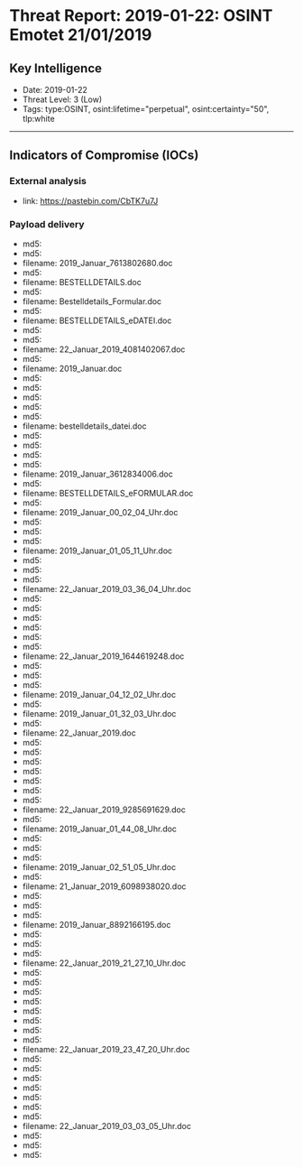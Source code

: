 # Threat Report: 2019-01-22: OSINT  Emotet 21/01/2019


## Key Intelligence
* Date: 2019-01-22
* Threat Level: 3 (Low)
* Tags: type:OSINT, osint:lifetime="perpetual", osint:certainty="50", tlp:white

---

## Indicators of Compromise (IOCs)
### External analysis
* link: https://pastebin.com/CbTK7u7J

### Payload delivery
* md5: <md5>
* md5: <md5>
* filename: 2019_Januar_7613802680.doc
* md5: <md5>
* filename: BESTELLDETAILS.doc
* md5: <md5>
* filename: Bestelldetails_Formular.doc
* md5: <md5>
* filename: BESTELLDETAILS_eDATEI.doc
* md5: <md5>
* md5: <md5>
* filename: 22_Januar_2019_4081402067.doc
* md5: <md5>
* filename: 2019_Januar.doc
* md5: <md5>
* md5: <md5>
* md5: <md5>
* md5: <md5>
* md5: <md5>
* filename: bestelldetails_datei.doc
* md5: <md5>
* md5: <md5>
* md5: <md5>
* md5: <md5>
* filename: 2019_Januar_3612834006.doc
* md5: <md5>
* filename: BESTELLDETAILS_eFORMULAR.doc
* md5: <md5>
* filename: 2019_Januar_00_02_04_Uhr.doc
* md5: <md5>
* md5: <md5>
* md5: <md5>
* filename: 2019_Januar_01_05_11_Uhr.doc
* md5: <md5>
* md5: <md5>
* md5: <md5>
* filename: 22_Januar_2019_03_36_04_Uhr.doc
* md5: <md5>
* md5: <md5>
* md5: <md5>
* md5: <md5>
* md5: <md5>
* md5: <md5>
* filename: 22_Januar_2019_1644619248.doc
* md5: <md5>
* md5: <md5>
* md5: <md5>
* filename: 2019_Januar_04_12_02_Uhr.doc
* md5: <md5>
* filename: 2019_Januar_01_32_03_Uhr.doc
* md5: <md5>
* filename: 22_Januar_2019.doc
* md5: <md5>
* md5: <md5>
* md5: <md5>
* md5: <md5>
* md5: <md5>
* md5: <md5>
* md5: <md5>
* filename: 22_Januar_2019_9285691629.doc
* md5: <md5>
* filename: 2019_Januar_01_44_08_Uhr.doc
* md5: <md5>
* md5: <md5>
* md5: <md5>
* filename: 2019_Januar_02_51_05_Uhr.doc
* md5: <md5>
* filename: 21_Januar_2019_6098938020.doc
* md5: <md5>
* md5: <md5>
* md5: <md5>
* filename: 2019_Januar_8892166195.doc
* md5: <md5>
* md5: <md5>
* md5: <md5>
* filename: 22_Januar_2019_21_27_10_Uhr.doc
* md5: <md5>
* md5: <md5>
* md5: <md5>
* md5: <md5>
* md5: <md5>
* md5: <md5>
* md5: <md5>
* md5: <md5>
* filename: 22_Januar_2019_23_47_20_Uhr.doc
* md5: <md5>
* md5: <md5>
* md5: <md5>
* md5: <md5>
* md5: <md5>
* md5: <md5>
* md5: <md5>
* filename: 22_Januar_2019_03_03_05_Uhr.doc
* md5: <md5>
* md5: <md5>
* md5: <md5>
